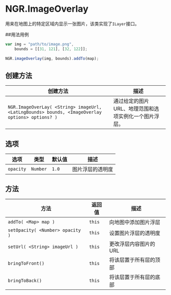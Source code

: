 # NGR.ImageOverlay
用来在地图上的特定区域内显示一张图片，该类实现了`ILayer`接口。

##用法用例
```javascript
var img = "path/to/image.png",
    bounds = [[31, 121], [32, 122]];
    
NGR.imageOverlay(img, bounds).addTo(map);
```

## 创建方法
| 创建方法 | 描述 |
| -- | -- |
| `NGR.ImageOverLay( <String> imageUrl, <LatLngBounds> bounds, <ImageOverlay options> options? )` | 通过给定的图片URL、地理范围和选项实例化一个图片浮层。 |


## 选项
| 选项 | 类型 | 默认值 | 描述 |
| -- | -- | -- | -- |
| `opacity` | `Number` | `1.0` | 图片浮层的透明度 |

## 方法
| 方法 | 返回值 | 描述 |
| -- | -- | -- |
| `addTo( <Map> map )` | `this` | 向地图中添加图片浮层 |
| `setOpacity( <Number> opacity )` | `this` | 设置图片浮层的透明度 |
| `setUrl( <String> imageUrl )` | `this` | 更改浮层内容图片的URL |
| `bringToFront()` | `this` | 将该层置于所有层的顶部 |
| `bringToBack()` | `this` | 将该层置于所有层的底部 |

